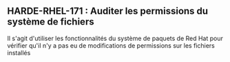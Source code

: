 ## HARDE-RHEL-171 : Auditer les permissions du système de fichiers

Il s'agit d'utiliser les fonctionnalités du système de paquets de Red Hat pour vérifier qu'il n'y a pas eu de modifications de permissions sur les fichiers installés

